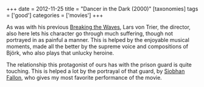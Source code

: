 +++
date = 2012-11-25
title = "Dancer in the Dark (2000)"
[taxonomies]
tags = ['good']
categories = ['movies']
+++

As was with his previous [Breaking the Waves], Lars von Trier, the
director, also here lets his character go through much suffering, though
not portrayed in as painful a manner. This is helped by the enjoyable
musical moments, made all the better by the supreme voice and
compositions of Björk, who also plays that unlucky heroine.

The relationship this protagonist of ours has with the prison guard is
quite touching. This is helped a lot by the portrayal of that guard, by
[Siobhan Fallon], who gives my most favorite performance of the movie.

  [Breaking the Waves]: @/breaking-the-waves-1996.md
  [Siobhan Fallon]: http://en.wikipedia.org/wiki/Siobhan_Fallon_Hogan
